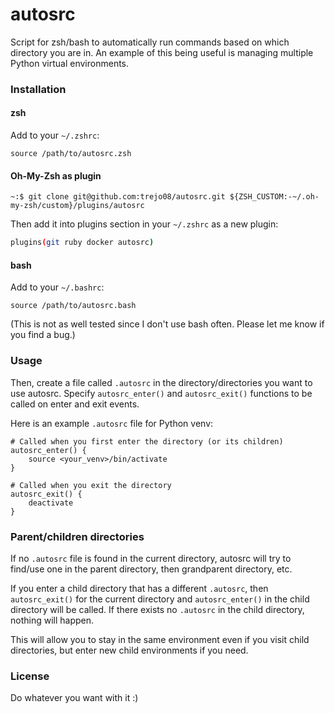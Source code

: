 # autosrc
Script for zsh/bash to automatically run commands based on which directory you are in. An example of this being useful is managing multiple Python virtual environments.


### Installation

#### zsh
Add to your `~/.zshrc`:
```
source /path/to/autosrc.zsh
```

#### Oh-My-Zsh as plugin
```shell
~:$ git clone git@github.com:trejo08/autosrc.git ${ZSH_CUSTOM:-~/.oh-my-zsh/custom}/plugins/autosrc
```
Then add it into plugins section in your `~/.zshrc` as a new plugin:

```bash
plugins(git ruby docker autosrc)
```

#### bash
Add to your `~/.bashrc`:
```
source /path/to/autosrc.bash
```
(This is not as well tested since I don't use bash often. Please let me know if
you find a bug.)

### Usage

Then, create a file called `.autosrc` in the directory/directories you want to use autosrc. Specify `autosrc_enter()` and `autosrc_exit()` functions to be called on enter and exit events.

Here is an example `.autosrc` file for Python venv:
```shell
# Called when you first enter the directory (or its children)
autosrc_enter() {
	source <your_venv>/bin/activate
}

# Called when you exit the directory
autosrc_exit() {
	deactivate
}
```

### Parent/children directories

If no `.autosrc` file is found in the current directory, autosrc will try to find/use one in the parent directory, then grandparent directory, etc.

If you enter a child directory that has a different `.autosrc`, then `autosrc_exit()` for the current directory and `autosrc_enter()` in the child directory will be called. If there exists no `.autosrc` in the child directory, nothing will happen.

This will allow you to stay in the same environment even if you visit child directories, but enter new child environments if you need.

### License

Do whatever you want with it :)
